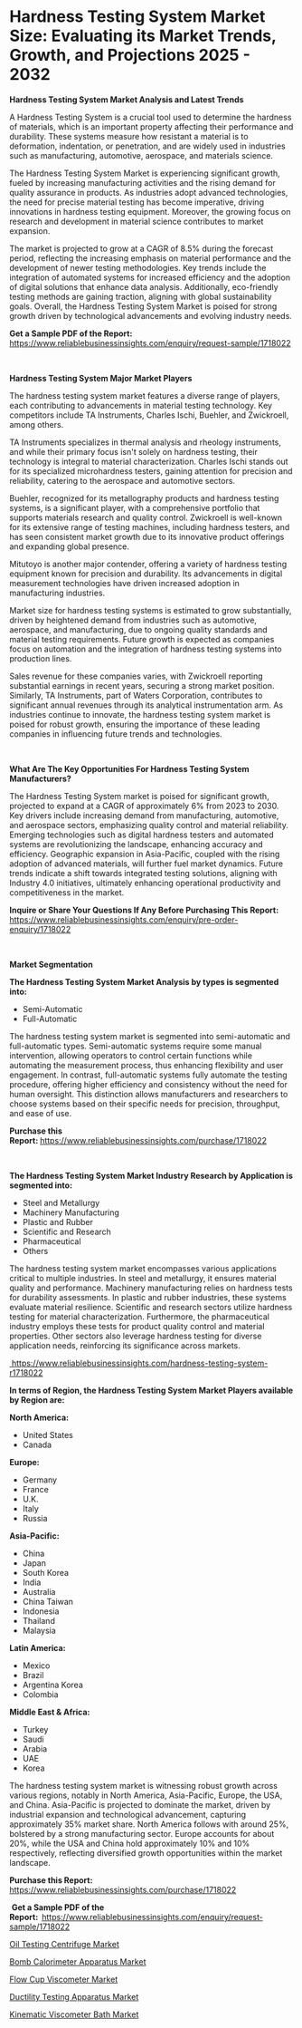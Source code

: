 <p><h1>Hardness Testing System Market Size: Evaluating its Market Trends, Growth, and Projections 2025 - 2032</h1></p><p><strong>Hardness Testing System Market Analysis and Latest Trends</strong></p>
<p><p>A Hardness Testing System is a crucial tool used to determine the hardness of materials, which is an important property affecting their performance and durability. These systems measure how resistant a material is to deformation, indentation, or penetration, and are widely used in industries such as manufacturing, automotive, aerospace, and materials science.</p><p>The Hardness Testing System Market is experiencing significant growth, fueled by increasing manufacturing activities and the rising demand for quality assurance in products. As industries adopt advanced technologies, the need for precise material testing has become imperative, driving innovations in hardness testing equipment. Moreover, the growing focus on research and development in material science contributes to market expansion.</p><p>The market is projected to grow at a CAGR of 8.5% during the forecast period, reflecting the increasing emphasis on material performance and the development of newer testing methodologies. Key trends include the integration of automated systems for increased efficiency and the adoption of digital solutions that enhance data analysis. Additionally, eco-friendly testing methods are gaining traction, aligning with global sustainability goals. Overall, the Hardness Testing System Market is poised for strong growth driven by technological advancements and evolving industry needs.</p></p>
<p><strong>Get a Sample PDF of the Report:&nbsp;</strong> <a href="https://www.reliablebusinessinsights.com/enquiry/request-sample/1718022?utm_campaign=62&utm_medium=2&utm_source=Github&utm_content=ia&utm_term=18022025&utm_id=hardness-testing-system">https://www.reliablebusinessinsights.com/enquiry/request-sample/1718022</a></p>
<p>&nbsp;</p>
<p><strong>Hardness Testing System Major Market Players</strong></p>
<p><p>The hardness testing system market features a diverse range of players, each contributing to advancements in material testing technology. Key competitors include TA Instruments, Charles Ischi, Buehler, and Zwickroell, among others.</p><p>TA Instruments specializes in thermal analysis and rheology instruments, and while their primary focus isn't solely on hardness testing, their technology is integral to material characterization. Charles Ischi stands out for its specialized microhardness testers, gaining attention for precision and reliability, catering to the aerospace and automotive sectors.</p><p>Buehler, recognized for its metallography products and hardness testing systems, is a significant player, with a comprehensive portfolio that supports materials research and quality control. Zwickroell is well-known for its extensive range of testing machines, including hardness testers, and has seen consistent market growth due to its innovative product offerings and expanding global presence.</p><p>Mitutoyo is another major contender, offering a variety of hardness testing equipment known for precision and durability. Its advancements in digital measurement technologies have driven increased adoption in manufacturing industries.</p><p>Market size for hardness testing systems is estimated to grow substantially, driven by heightened demand from industries such as automotive, aerospace, and manufacturing, due to ongoing quality standards and material testing requirements. Future growth is expected as companies focus on automation and the integration of hardness testing systems into production lines.</p><p>Sales revenue for these companies varies, with Zwickroell reporting substantial earnings in recent years, securing a strong market position. Similarly, TA Instruments, part of Waters Corporation, contributes to significant annual revenues through its analytical instrumentation arm. As industries continue to innovate, the hardness testing system market is poised for robust growth, ensuring the importance of these leading companies in influencing future trends and technologies.</p></p>
<p>&nbsp;</p>
<p><strong>What Are The Key Opportunities For Hardness Testing System Manufacturers?</strong></p>
<p><p>The Hardness Testing System market is poised for significant growth, projected to expand at a CAGR of approximately 6% from 2023 to 2030. Key drivers include increasing demand from manufacturing, automotive, and aerospace sectors, emphasizing quality control and material reliability. Emerging technologies such as digital hardness testers and automated systems are revolutionizing the landscape, enhancing accuracy and efficiency. Geographic expansion in Asia-Pacific, coupled with the rising adoption of advanced materials, will further fuel market dynamics. Future trends indicate a shift towards integrated testing solutions, aligning with Industry 4.0 initiatives, ultimately enhancing operational productivity and competitiveness in the market.</p></p>
<p><strong>Inquire or Share Your Questions If Any Before Purchasing This Report:</strong> <a href="https://www.reliablebusinessinsights.com/enquiry/pre-order-enquiry/1718022?utm_campaign=62&utm_medium=2&utm_source=Github&utm_content=ia&utm_term=18022025&utm_id=hardness-testing-system">https://www.reliablebusinessinsights.com/enquiry/pre-order-enquiry/1718022</a></p>
<p>&nbsp;</p>
<p><strong>Market Segmentation</strong></p>
<p><strong>The Hardness Testing System Market Analysis by types is segmented into:</strong></p>
<p><ul><li>Semi-Automatic</li><li>Full-Automatic</li></ul></p>
<p><p>The hardness testing system market is segmented into semi-automatic and full-automatic types. Semi-automatic systems require some manual intervention, allowing operators to control certain functions while automating the measurement process, thus enhancing flexibility and user engagement. In contrast, full-automatic systems fully automate the testing procedure, offering higher efficiency and consistency without the need for human oversight. This distinction allows manufacturers and researchers to choose systems based on their specific needs for precision, throughput, and ease of use.</p></p>
<p><strong>Purchase this Report:&nbsp;</strong><a href="https://www.reliablebusinessinsights.com/purchase/1718022?utm_campaign=62&utm_medium=2&utm_source=Github&utm_content=ia&utm_term=18022025&utm_id=hardness-testing-system">https://www.reliablebusinessinsights.com/purchase/1718022</a></p>
<p>&nbsp;</p>
<p><strong>The Hardness Testing System Market Industry Research by Application is segmented into:</strong></p>
<p><ul><li>Steel and Metallurgy</li><li>Machinery Manufacturing</li><li>Plastic and Rubber</li><li>Scientific and Research</li><li>Pharmaceutical</li><li>Others</li></ul></p>
<p><p>The hardness testing system market encompasses various applications critical to multiple industries. In steel and metallurgy, it ensures material quality and performance. Machinery manufacturing relies on hardness tests for durability assessments. In plastic and rubber industries, these systems evaluate material resilience. Scientific and research sectors utilize hardness testing for material characterization. Furthermore, the pharmaceutical industry employs these tests for product quality control and material properties. Other sectors also leverage hardness testing for diverse application needs, reinforcing its significance across markets.</p></p>
<p><a href="https://www.reliablebusinessinsights.com/hardness-testing-system-r1718022?utm_campaign=62&utm_medium=2&utm_source=Github&utm_content=ia&utm_term=18022025&utm_id=hardness-testing-system">&nbsp;https://www.reliablebusinessinsights.com/hardness-testing-system-r1718022</a></p>
<p><strong>In terms of Region, the Hardness Testing System Market Players available by Region are:</strong></p>
<p>
    <p> <strong> North America: </strong>
        <ul>
            <li>United States</li>
            <li>Canada</li>
        </ul>
        </p> 
    <p> <strong> Europe: </strong>
        <ul>
            <li>Germany</li>
            <li>France</li>
            <li>U.K.</li>
            <li>Italy</li>
            <li>Russia</li>
        </ul>
        </p> 
    <p> <strong> Asia-Pacific: </strong>
        <ul>
            <li>China</li>
            <li>Japan</li>
            <li>South Korea</li>
            <li>India</li>
            <li>Australia</li>
            <li>China Taiwan</li>
            <li>Indonesia</li>
            <li>Thailand</li>
            <li>Malaysia</li>
        </ul>
        </p> 
    <p> <strong> Latin America: </strong>
        <ul>
            <li>Mexico</li>
            <li>Brazil</li>
            <li>Argentina Korea</li>
            <li>Colombia</li>
        </ul>
        </p> 
    <p> <strong> Middle East & Africa: </strong>
        <ul>
            <li>Turkey</li>
            <li>Saudi</li>
            <li>Arabia</li>
            <li>UAE</li>
            <li>Korea</li>
        </ul>
    </p>
    </p>
<p><p>The hardness testing system market is witnessing robust growth across various regions, notably in North America, Asia-Pacific, Europe, the USA, and China. Asia-Pacific is projected to dominate the market, driven by industrial expansion and technological advancement, capturing approximately 35% market share. North America follows with around 25%, bolstered by a strong manufacturing sector. Europe accounts for about 20%, while the USA and China hold approximately 10% and 10% respectively, reflecting diversified growth opportunities within the market landscape.</p></p>
<p><strong>Purchase this Report: </strong><a href="https://www.reliablebusinessinsights.com/purchase/1718022?utm_campaign=62&utm_medium=2&utm_source=Github&utm_content=ia&utm_term=18022025&utm_id=hardness-testing-system">https://www.reliablebusinessinsights.com/purchase/1718022</a></p>
<p>&nbsp;<strong>Get a Sample PDF of the Report:&nbsp;&nbsp;</strong><a href="https://www.reliablebusinessinsights.com/enquiry/request-sample/1718022?utm_campaign=62&utm_medium=2&utm_source=Github&utm_content=ia&utm_term=18022025&utm_id=hardness-testing-system">https://www.reliablebusinessinsights.com/enquiry/request-sample/1718022</a></p>
<p><strong></strong></p>
<p><p><a href="https://github.com/ugurgyuri/Market-Research-Report-List-1/blob/main/oil-testing-centrifuge-market.md?utm_campaign=62&utm_medium=2&utm_source=Github&utm_content=ia&utm_term=18022025&utm_id=hardness-testing-system">Oil Testing Centrifuge Market</a></p><p><a href="https://github.com/vilolakoreni/Market-Research-Report-List-1/blob/main/bomb-calorimeter-apparatus-market.md?utm_campaign=62&utm_medium=2&utm_source=Github&utm_content=ia&utm_term=18022025&utm_id=hardness-testing-system">Bomb Calorimeter Apparatus Market</a></p><p><a href="https://github.com/miottaredlin79/Market-Research-Report-List-1/blob/main/flow-cup-viscometer-market.md?utm_campaign=62&utm_medium=2&utm_source=Github&utm_content=ia&utm_term=18022025&utm_id=hardness-testing-system">Flow Cup Viscometer Market</a></p><p><a href="https://github.com/paljuhubeyde/Market-Research-Report-List-1/blob/main/ductility-testing-apparatus-market.md?utm_campaign=62&utm_medium=2&utm_source=Github&utm_content=ia&utm_term=18022025&utm_id=hardness-testing-system">Ductility Testing Apparatus Market</a></p><p><a href="https://github.com/rrapajecundi/Market-Research-Report-List-1/blob/main/kinematic-viscometer-bath-market.md?utm_campaign=62&utm_medium=2&utm_source=Github&utm_content=ia&utm_term=18022025&utm_id=hardness-testing-system">Kinematic Viscometer Bath Market</a></p></p>